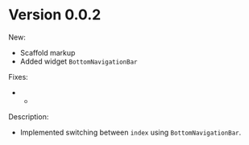 # Version 0.0.2

New:
- Scaffold markup
- Added widget `BottomNavigationBar`

Fixes:
- -

Description:
- Implemented switching between `index` using `BottomNavigationBar`.